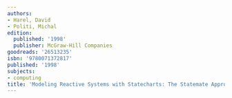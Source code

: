 ```yaml
---
authors:
- Harel, David
- Politi, Michal
edition:
  published: '1998'
  publisher: McGraw-Hill Companies
goodreads: '26513235'
isbn: '9780071372817'
published: '1998'
subjects:
- computing
title: 'Modeling Reactive Systems with Statecharts: The Statemate Approach'
---
```


